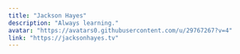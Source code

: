 ```yaml
---
title: "Jackson Hayes"
description: "Always learning."
avatar: "https://avatars0.githubusercontent.com/u/29767267?v=4"
link: "https://jacksonhayes.tv"
---
```


